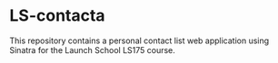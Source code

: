 # LS-contacta

This repository contains a personal contact list web application using Sinatra for the Launch School LS175 course.
